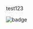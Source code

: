 test123

![badge](https://img.shields.io/endpoint?url=https://int.api.stepsecurity.io/v1/npm/vstest-oct1/badge)
